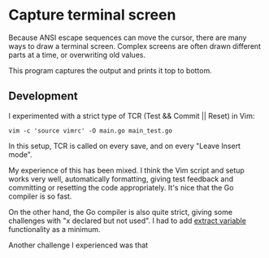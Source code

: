 # Capture terminal screen

Because ANSI escape sequences can move the cursor, there are many ways to draw a terminal screen. Complex screens are often drawn different parts at a time, or overwriting old values.

This program captures the output and prints it top to bottom.

## Development

I experimented with a strict type of TCR (Test && Commit || Reset) in Vim:

```
vim -c 'source vimrc' -O main.go main_test.go
```

In this setup, TCR is called on every save, and on every "Leave Insert mode".

My experience of this has been mixed. I think the Vim script and setup works very well, automatically formatting, giving test feedback and committing or resetting the code appropriately. It's nice that the Go compiler is so fast.

On the other hand, the Go compiler is also quite strict, giving some challenges with "x declared but not used". I had to add [extract variable](https://github.com/fvictorio/vim-extract-variable) functionality as a minimum.

Another challenge I experienced was that 
